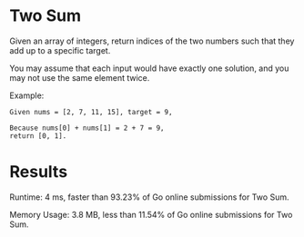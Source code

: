 # Two Sum
Given an array of integers, return indices of the two numbers such that 
they add up to a specific target.

You may assume that each input would have exactly one solution, 
and you may not use the same element twice.

Example:
```
Given nums = [2, 7, 11, 15], target = 9,

Because nums[0] + nums[1] = 2 + 7 = 9,
return [0, 1].
```

# Results
Runtime: 4 ms, faster than 93.23% of Go online submissions for Two Sum.

Memory Usage: 3.8 MB, less than 11.54% of Go online submissions for Two Sum.